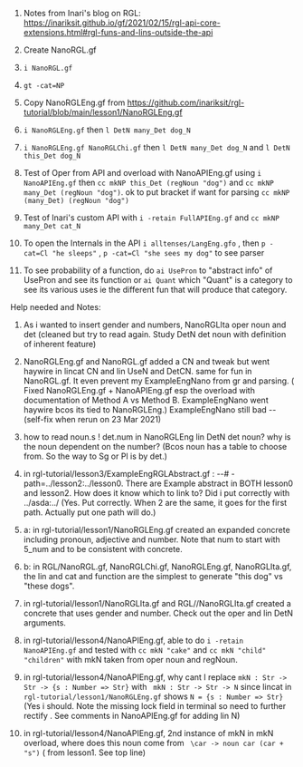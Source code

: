 1. Notes from Inari's blog on RGL: https://inariksit.github.io/gf/2021/02/15/rgl-api-core-extensions.html#rgl-funs-and-lins-outside-the-api
2. Create NanoRGL.gf 
3. ```i NanoRGL.gf```
4. ```gt -cat=NP```
5. Copy NanoRGLEng.gf from https://github.com/inariksit/rgl-tutorial/blob/main/lesson1/NanoRGLEng.gf
6. ```i NanoRGLEng.gf``` then  ```l DetN many_Det dog_N```
7. ``` i NanoRGLEng.gf NanoRGLChi.gf ```  then  ```l DetN many_Det dog_N``` and ```l DetN this_Det dog_N```
8. Test of Oper from API and overload with NanoAPIEng.gf using ```i NanoAPIEng.gf``` then ```cc mkNP this_Det (regNoun "dog")``` and ```cc mkNP many_Det (regNoun "dog")```. ok to put bracket if want for parsing ```cc mkNP (many_Det) (regNoun "dog")```
9. Test of Inari's custom API with ```i -retain FullAPIEng.gf``` and ```cc mkNP many_Det cat_N```

10. To open the Internals in the API ```i alltenses/LangEng.gfo``` , then ```p -cat=Cl "he sleeps"``` , ```p -cat=Cl "she sees my dog"``` to see parser
11. To see probability of a function, do ```ai UsePron``` to "abstract info" of UsePron and see its function or ```ai Quant``` which "Quant" is a category to see its various uses ie the different fun that will produce that category.

Help needed and Notes:
1. As i wanted to insert gender and numbers, NanoRGLIta oper noun and det (cleaned but try to read again. Study DetN det noun with definition of inherent feature)
2. NanoRGLEng.gf and NanoRGL.gf added a CN and tweak but went haywire in lincat CN and lin UseN and DetCN. same for fun in NanoRGL.gf. It even prevent my ExampleEngNano from gr and parsing. ( Fixed NanoRGLEng.gf + NanoAPIEng.gf esp the overload with documentation of Method A vs Method B. ExampleEngNano went haywire bcos its tied to NanoRGLEng.) ExampleEngNano still bad -- (self-fix when rerun on 23 Mar 2021)

3. how to read noun.s ! det.num in  NanoRGLEng lin DetN det noun?  why is the noun dependent on the number? (Bcos noun has a table to choose from. So the way to Sg or Pl is by det.)

4. in rgl-tutorial/lesson3/ExampleEngRGLAbstract.gf : --# -path=../lesson2:../lesson0. There are Example abstract in BOTH lesson0 and lesson2. How does it know which to link to? Did i put correctly with ../asda:../ (Yes. Put correctly. When 2 are the same, it goes for the first path. Actually put one path will do.)

5. a: in rgl-tutorial/lesson1/NanoRGLEng.gf created an expanded concrete including pronoun, adjective and number. Note that num to start with 5_num and to be consistent with concrete. 

5. b: in RGL/NanoRGL.gf, NanoRGLChi.gf, NanoRGLEng.gf, NanoRGLIta.gf, the lin and cat and function are the simplest to generate "this dog" vs "these dogs".
   
6. in rgl-tutorial/lesson1/NanoRGLIta.gf and RGL//NanoRGLIta.gf created a concrete that uses gender and number. Check out the oper and lin DetN arguments.

7. in rgl-tutorial/lesson4/NanoAPIEng.gf, able to do `i -retain NanoAPIEng.gf` and tested with `cc mkN "cake"` and `cc mkN "child" "children"` with mkN taken from oper noun and regNoun.
8. in rgl-tutorial/lesson4/NanoAPIEng.gf, why cant I replace  `mkN : Str -> Str -> {s : Number => Str}`   with ` mkN : Str -> Str -> N` since lincat in `rgl-tutorial/lesson1/NanoRGLEng.gf` shows `N = {s : Number => Str}` (Yes i should. Note the missing lock field in terminal so need to further rectify . See comments in  NanoAPIEng.gf for adding lin N)
9. in rgl-tutorial/lesson4/NanoAPIEng.gf, 2nd instance of mkN in mkN overload, where does this noun come from  ` \car -> noun car (car + "s")`  ( from lesson1. See top line)